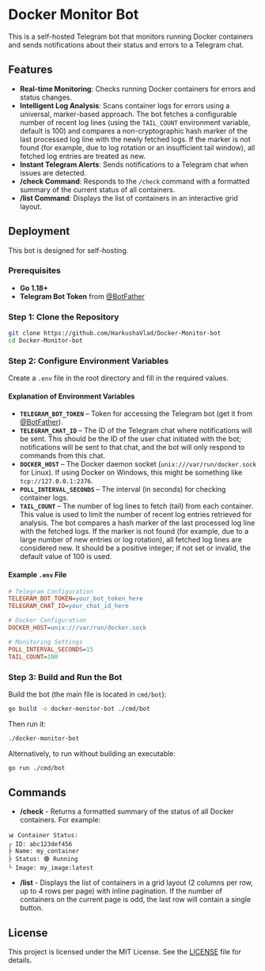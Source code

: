 # Docker Monitor Bot

This is a self-hosted Telegram bot that monitors running Docker containers and sends notifications about their status and errors to a Telegram chat.

## Features

- **Real-time Monitoring**: Checks running Docker containers for errors and status changes.
- **Intelligent Log Analysis**: Scans container logs for errors using a universal, marker-based approach. The bot fetches a configurable number of recent log lines (using the `TAIL_COUNT` environment variable, default is 100) and compares a non-cryptographic hash marker of the last processed log line with the newly fetched logs. If the marker is not found (for example, due to log rotation or an insufficient tail window), all fetched log entries are treated as new.
- **Instant Telegram Alerts**: Sends notifications to a Telegram chat when issues are detected.
- **/check Command**: Responds to the `/check` command with a formatted summary of the current status of all containers.
- **/list Command**: Displays the list of containers in an interactive grid layout.

## Deployment

This bot is designed for self-hosting.

### Prerequisites

- **Go 1.18+**
- **Telegram Bot Token** from [@BotFather](https://t.me/BotFather)

### Step 1: Clone the Repository

```bash
git clone https://github.com/HarkushaVlad/Docker-Monitor-bot
cd Docker-Monitor-bot
```

### Step 2: Configure Environment Variables

Create a `.env` file in the root directory and fill in the required values.

#### Explanation of Environment Variables

- **`TELEGRAM_BOT_TOKEN`** – Token for accessing the Telegram bot (get it from [@BotFather](https://t.me/BotFather)).
- **`TELEGRAM_CHAT_ID`** – The ID of the Telegram chat where notifications will be sent. This should be the ID of the user chat initiated with the bot; notifications will be sent to that chat, and the bot will only respond to commands from this chat.
- **`DOCKER_HOST`** – The Docker daemon socket (`unix:///var/run/docker.sock` for Linux). If using Docker on Windows, this might be something like `tcp://127.0.0.1:2376`.
- **`POLL_INTERVAL_SECONDS`** – The interval (in seconds) for checking container logs.
- **`TAIL_COUNT`** – The number of log lines to fetch (tail) from each container. This value is used to limit the number of recent log entries retrieved for analysis. The bot compares a hash marker of the last processed log line with the fetched logs. If the marker is not found (for example, due to a large number of new entries or log rotation), all fetched log lines are considered new. It should be a positive integer; if not set or invalid, the default value of 100 is used.

#### Example `.env` File

```ini
# Telegram Configuration
TELEGRAM_BOT_TOKEN=your_bot_token_here
TELEGRAM_CHAT_ID=your_chat_id_here

# Docker Configuration
DOCKER_HOST=unix:///var/run/docker.sock

# Monitoring Settings
POLL_INTERVAL_SECONDS=15
TAIL_COUNT=100
```

### Step 3: Build and Run the Bot

Build the bot (the main file is located in `cmd/bot`):

```bash
go build -o docker-monitor-bot ./cmd/bot
```

Then run it:

```bash
./docker-monitor-bot
```

Alternatively, to run without building an executable:

```bash
go run ./cmd/bot
```

## Commands

- **/check** - Returns a formatted summary of the status of all Docker containers. For example:

```
📊 Container Status:
┌ ID: abc123def456
├ Name: my_container
├ Status: 🟢 Running
└ Image: my_image:latest
```

- **/list** - Displays the list of containers in a grid layout (2 columns per row, up to 4 rows per page) with inline pagination. If the number of containers on the current page is odd, the last row will contain a single button.

## License

This project is licensed under the MIT License. See the [LICENSE](https://github.com/HarkushaVlad/Docker-Monitor-bot/blob/main/LICENSE) file for details.
